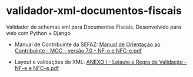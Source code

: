 # validador-xml-documentos-fiscais
Validador de schemas xml para Documentos Fiscais. Desenvolvido para web com Python + Django

- Manual de Contribuinte da SEFAZ:
[Manual de Orientação ao Contribuinte - MOC - versão 7.0 - NF-e e NFC-e.pdf](https://github.com/andseg/validador-xml-documentos-fiscais/files/11616210/Manual.de.Orientacao.ao.Contribuinte.-.MOC.-.versao.7.0.-.NF-e.e.NFC-e.pdf)

- Layout e validações do XML:
[ANEXO I - Leiaute e Regra de Validação - NF-e e NFC-e.pdf](https://github.com/andseg/validador-xml-documentos-fiscais/files/11616205/ANEXO.I.-.Leiaute.e.Regra.de.Validacao.-.NF-e.e.NFC-e.pdf)
